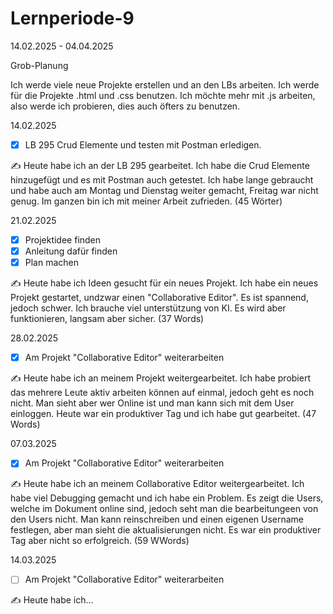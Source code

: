 # Lernperiode-9
14.02.2025 - 04.04.2025

Grob-Planung

Ich werde viele neue Projekte erstellen und an den LBs arbeiten. Ich werde für die Projekte .html und .css benutzen. Ich möchte mehr mit .js arbeiten, also werde ich probieren, dies auch öfters zu benutzen.

14.02.2025

 - [x] LB 295 Crud Elemente und testen mit Postman erledigen.

✍️ Heute habe ich an der LB 295 gearbeitet. Ich habe die Crud Elemente hinzugefügt und es mit Postman auch getestet. Ich habe lange gebraucht und habe auch am Montag und Dienstag weiter gemacht, Freitag war nicht genug. Im ganzen bin ich mit meiner Arbeit zufrieden. (45 Wörter)


21.02.2025

 - [x] Projektidee finden
 - [x] Anleitung dafür finden
 - [x] Plan machen 

✍️ Heute habe ich Ideen gesucht für ein neues Projekt. Ich habe ein neues Projekt gestartet, undzwar einen "Collaborative Editor". Es ist spannend, jedoch schwer. Ich brauche viel unterstützung von KI. Es wird aber funktionieren, langsam aber sicher. (37 Words)


28.02.2025

 - [x] Am Projekt "Collaborative Editor" weiterarbeiten

✍️ Heute habe ich an meinem Projekt weitergearbeitet. Ich habe probiert das mehrere Leute aktiv arbeiten können auf einmal, jedoch geht es noch nicht. Man sieht aber wer Online ist und man kann sich mit dem User einloggen. Heute war ein produktiver Tag und ich habe gut gearbeitet. (47 Words)


07.03.2025

 - [x] Am Projekt "Collaborative Editor" weiterarbeiten

✍️ Heute habe ich an meinem Collaborative Editor weitergearbeitet. Ich habe viel Debugging gemacht und ich habe ein Problem. Es zeigt die Users, welche im Dokument online sind, jedoch seht man die bearbeitungeen von den Users nicht. Man kann reinschreiben und einen eigenen Username festlegen, aber man sieht die aktualisierungen nicht. Es war ein produktiver Tag aber nicht so erfolgreich. (59 WWords)

14.03.2025

 - [ ] Am Projekt "Collaborative Editor" weiterarbeiten

✍️ Heute habe ich...
